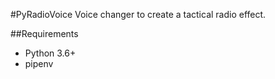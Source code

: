 #PyRadioVoice
Voice changer to create a tactical radio effect.

##Requirements
- Python 3.6+
- pipenv
